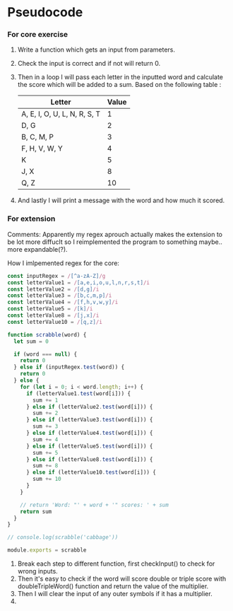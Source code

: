# Pseudocode

### For core exercise

1. Write a function which gets an input from parameters.

2. Check the input is correct and if not will return 0.

3. Then in a loop I will pass each letter in the inputted word and calculate the score which will be added to a sum. Based on the following table :

    | Letter                        | Value  |
    | ----                          |  ----  |
    | A, E, I, O, U, L, N, R, S, T  |     1  |
    | D, G                          |     2  |
    | B, C, M, P                    |     3  |
    | F, H, V, W, Y                 |     4  |
    | K                             |     5  |
    | J, X                          |     8  |
    | Q, Z                          |     10 |

4. And lastly I will print a message with the word and how much it scored.

### For extension

Comments: Apparently my regex aprouch actually makes the extension to be lot more diffuclt so I reimplemented the program to something maybe.. more expandable(?).

How I imlpemented regex for the core:

```js
const inputRegex = /[^a-zA-Z]/g
const letterValue1 = /[a,e,i,o,u,l,n,r,s,t]/i
const letterValue2 = /[d,g]/i
const letterValue3 = /[b,c,m,p]/i
const letterValue4 = /[f,h,v,w,y]/i
const letterValue5 = /[k]/i
const letterValue8 = /[j,x]/i
const letterValue10 = /[q,z]/i

function scrabble(word) {
  let sum = 0

  if (word === null) {
    return 0
  } else if (inputRegex.test(word)) {
    return 0
  } else {
    for (let i = 0; i < word.length; i++) {
      if (letterValue1.test(word[i])) {
        sum += 1
      } else if (letterValue2.test(word[i])) {
        sum += 2
      } else if (letterValue3.test(word[i])) {
        sum += 3
      } else if (letterValue4.test(word[i])) {
        sum += 4
      } else if (letterValue5.test(word[i])) {
        sum += 5
      } else if (letterValue8.test(word[i])) {
        sum += 8
      } else if (letterValue10.test(word[i])) {
        sum += 10
      }
    }

    // return 'Word: "' + word + '" scores: ' + sum
    return sum
  }
}

// console.log(scrabble('cabbage'))

module.exports = scrabble
```

1. Break each step to different function, first checkInput() to check for wrong inputs.
2. Then it's easy to check if the word will score double or triple score with doubleTripleWord() function and return the value of the multiplier.
3. Then I will clear the input of any outer symbols if it has a multiplier.
4. 